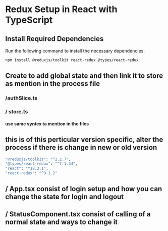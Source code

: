 # Redux Setup in React with TypeScript

## Install Required Dependencies

Run the following command to install the necessary dependencies:

```bash
npm install @reduxjs/toolkit react-redux @types/react-redux
```



## Create to add global state and then link it to store as mention in the process file

### /authSlice.ts
### / store.ts

#### use same syntex ta mention in the files

## this is of this perticular version specific, alter the process if there is change in new or old version
```bash
"@reduxjs/toolkit": "^2.2.7",
"@types/react-redux": "^7.1.34",
"react": "^18.3.1",
"react-redux": "^9.1.2"
```

 ## / App.tsx consist of login setup and how you can change the state for login and logout

## / StatusComponent.tsx consist of calling of a normal state and ways to change it